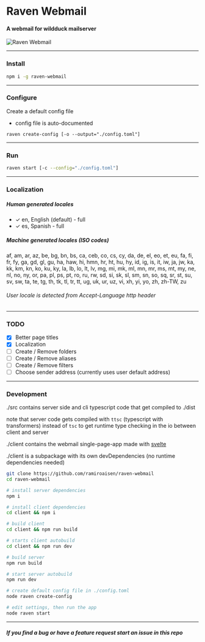 # Raven Webmail
#### A webmail for wildduck mailserver

![Raven Webmail](https://user-images.githubusercontent.com/132242/80524945-26ab8d00-8999-11ea-8d10-57087627f596.png)

---

### Install
```sh
npm i -g raven-webmail
```

---

### Configure
Create a default config file
- config file is auto-documented

```
raven create-config [-o --output="./config.toml"]
```

---

### Run
```sh
raven start [-c --config="./config.toml"]
```

---

### Localization

##### Human generated locales

- ✓ en, English (default) - full
- ✓ es, Spanish - full

##### Machine generated locales (ISO codes)
  af,   am,   ar,   az,   be,   bg,   bn,   bs,   ca,   ceb,   co,   cs,   cy,   da,   de,   el,   eo,   et,   eu,   fa,   fi,   fr,   fy,   ga,   gd,   gl,   gu,   ha,   haw,   hi,   hmn,   hr,   ht,   hu,   hy,   id,   ig,   is,   it,   iw,   ja,   jw,   ka,   kk,   km,   kn,   ko,   ku,   ky,   la,   lb,   lo,   lt,   lv,   mg,   mi,   mk,   ml,   mn,   mr,   ms,   mt,   my,   ne,   nl,   no,   ny,   or,   pa,   pl,   ps,   pt,   ro,   ru,   rw,   sd,   si,   sk,   sl,   sm,   sn,   so,   sq,   sr,   st,   su,   sv,   sw,   ta,   te,   tg,   th,   tk,   tl,   tr,   tt,   ug,   uk,   ur,   uz,   vi,   xh,   yi,   yo,   zh, zh-TW,  zu


###### User locale is detected from Accept-Language http header

---

### TODO
- [x] Better page titles
- [x] Localization 
- [ ] Create / Remove folders
- [ ] Create / Remove aliases
- [ ] Create / Remove filters
- [ ] Choose sender address (currently uses user default address)

---

### Development
./src contains server side and cli typescript code that get compiled to ./dist

note that server code gets compiled with `ttsc` (typescript with transformers) instead of `tsc` to get runtime type checking in the io between client and server

./client contains the webmail single-page-app made with [svelte](https://svelte.dev)

./client is a subpackage with its own devDependencies (no runtime dependencies needed)
```sh
git clone https://github.com/ramiroaisen/raven-webmail
cd raven-webmail

# install server dependencies
npm i

# install client dependencies
cd client && npm i

# build client
cd client && npm run build

# starts client autobuild
cd client && npm run dev

# build server
npm run build

# start server autobuild
npm run dev

# create default config file in ./config.toml
node raven create-config

# edit settings, then run the app
node raven start
```
---

##### If you find a bug or have a feature request start an issue in this repo